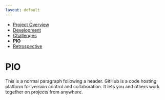 ```yaml
---
layout: default
---
```


*   [Project Overview](./)
*   [Development](./dev.html)
*   [Challenges](./challenges.html)
*   **PIO**
*   [Retrospective](./retrospective.html)

# PIO

This is a normal paragraph following a header. GitHub is a code hosting platform for version control and collaboration. It lets you and others work together on projects from anywhere.